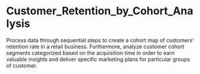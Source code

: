 # Customer_Retention_by_Cohort_Analysis
Process data through sequential steps to create a cohort map of customers' retention rate in a retail business. Furthermore, analyze customer cohort segments categorized based on the acquisition time in order to earn valuable insights and deliver specific marketing plans for particular groups of customer.
